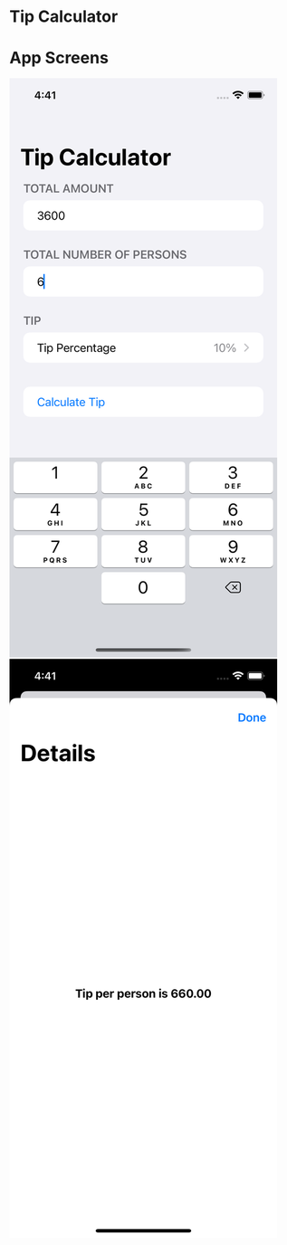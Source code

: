 # Tip Calculator

# App Screens

![Alt text](./AppScreens/screen-1.PNG/?raw=true "Main Screen")
![Alt text](./AppScreens/screen-2.PNG/?raw=true "Details Screen")
